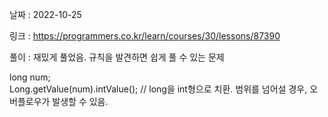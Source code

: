 날짜 : 2022-10-25

링크 : https://programmers.co.kr/learn/courses/30/lessons/87390

풀이 :
재밌게 풀었음. 규칙을 발견하면 쉽게 풀 수 있는 문제  

long num;  
Long.getValue(num).intValue(); // long을 int형으로 치환. 범위를 넘어설 경우, 오버플로우가 발생할 수 있음.

